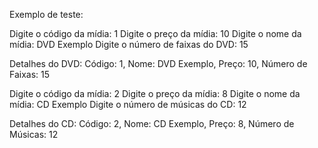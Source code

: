 Exemplo de teste:

Digite o código da mídia: 1
Digite o preço da mídia: 10
Digite o nome da mídia: DVD Exemplo
Digite o número de faixas do DVD: 15

Detalhes do DVD:
Código: 1, Nome: DVD Exemplo, Preço: 10, Número de Faixas: 15

Digite o código da mídia: 2
Digite o preço da mídia: 8
Digite o nome da mídia: CD Exemplo
Digite o número de músicas do CD: 12

Detalhes do CD:
Código: 2, Nome: CD Exemplo, Preço: 8, Número de Músicas: 12
